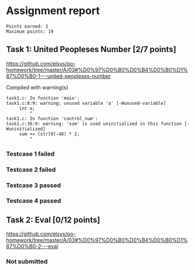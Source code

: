 # Assignment report
```
Points earned: 2
Maximum points: 19
```

## Task 1: United Peopleses Number [2/7 points]
https://github.com/elsys/po-homework/tree/master/A/03#%D0%97%D0%B0%D0%B4%D0%B0%D1%87%D0%B0-1---united-peopleses-number

Compiled with warning(s)
```
task1.c: In function 'main':
task1.c:8:9: warning: unused variable 'a' [-Wunused-variable]
     int a;
         ^
task1.c: In function 'control_num':
task1.c:36:9: warning: 'sum' is used uninitialized in this function [-Wuninitialized]
     sum += (str[0]-48) * 2;
         ^

```
### Testcase 1 failed
### Testcase 2 failed
### Testcase 3 passed
### Testcase 4 passed

## Task 2: Eval [0/12 points]
https://github.com/elsys/po-homework/tree/master/A/03#%D0%97%D0%B0%D0%B4%D0%B0%D1%87%D0%B0-2---eval

### Not submitted
